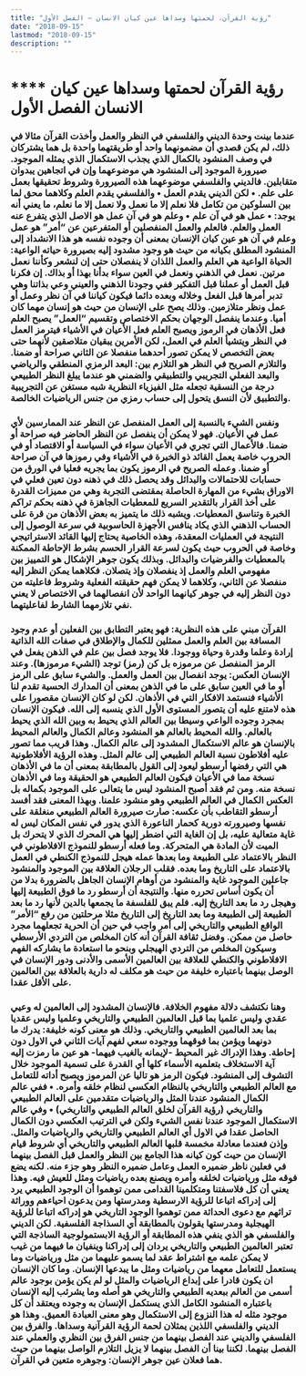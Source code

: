 ```yaml
---
title: "رؤية القرآن، لحمتها وسداها عين كيان الانسان – الفصل الأول"
date: "2018-09-15"
lastmod: "2018-09-15"
description: ""
---
```

# **** **رؤية القرآن لحمتها وسداها عين كيان الانسان الفصل الأول**

### عندما بينت وحدة الديني والفلسفي في النظر والعمل وأخذت القرآن مثالا في ذلك، لم يكن قصدي أن مضمونهما واحد أو طريقتهما واحدة بل هما يشتركان في وصف المنشود بالكمال الذي يجذب الاستكمال الذي يمثله الموجود. صيرورة الموجود إلى المنشود هي موضوعهما وإن في اتجاهين يبدوان متقابلين. فالديني والفلسفي موضوعهما هذه الصيرورة وشروط تحقيقها بعمل على علم. • لكن الديني يقدم العمل • والفلسفي يقدم العلم وكلاهما محق لما بين السلوكين من تكامل فلا نعلم إلا ما نعمل ولا نعمل إلا ما نعلم، ما يعني أنه يوجد: • عمل هو في آن علم • وعلم هو في آن عمل هو الاصل الذي يتفرع عنه العمل والعلم. فالعلم والعمل المنفصلين أو المتفرعين عن “أمر” هو عمل وعلم في آن هو عين كيان الإنسان بمعنى أن وجوده نفسه هو هذا الانشداد إلى المنشود المطلق بكيانه من حيث هو وجود مشدود إليه بصيرورة حياته الواعية: الحياة الواعية هي العلم والعمل اللذان لا ينفصلان حتى إن لنشعر وكأننا نعمل مرتين. نعمل في الذهني ونعمل في العين سواء بدأنا بهذا أو بذاك. إن فكرنا قبل العمل أو عملنا قبل التفكير ففي وجودنا الذهني والعيني وعي بذاتنا وهي تدبر أمرها قبل الفعل وخلاله وبعده دائما فيكون كياننا في آن نظر وعمل أو عمل ونظر متلازمين. وذلك يصح على الإنسان من حيث هو إنسان مهما كان أميا. وعندما ينفصل الوجهان بحكم الاختصاص وتقسيم “العمل” يصبح العلم فعل الأذهان في الرموز ويصبح العلم فعل الأعيان في الأشياء فيترمز العمل في النظر ويتشيأ العلم في العمل، لكن الأمرين يبقيان متلاصقين لأنهما حتى بعض التخصص لا يمكن تصور أحدهما منفصلا عن الثاني صراحة أو ضمنا. والتلازم الصريح في النظر هو التلازم بين: البعد الرمزي المنطقي والرياضي والبعد الفعلي التجريبي والتطبيقي والضمني هو عندما يبلغ النظر الطبيعي درجة من النسقية تجعله مثل الفيزياء النظرية شبه مستغن عن التجريبية والتطبيق لأن النسق يتحول إلى حساب رمزي من جنس الرياضيات الخالصة.

### ونفس الشيء بالنسبة إلى العمل المنفصل عن النظر عند الممارسين لأي عمل في الأعيان. فهو لا يمكن أن ينفصل عن النظر الحاضر فيه صراحة أو ضمنا. فالأعمال التي تجري في الأعيان سواء في السياسة أو الاقتصاد أو في الحروب خاصة يعمل القائد ذو الخبرة في الأشياء وفي رموزها في آن صراحة أو ضمنا. وعمله الصريح في الرموز يكون بما يجريه فعليا في الورق من حسابات للاحتمالات والبدائل وقد يحصل ذلك في ذهنه دون تعين فعلي في الاوراق بشيء من المهارة الحاصلة بمقتضى التجربة وهي من مميزات القدرة على أخذ القرار بالتقدير السريع للمعطيات الجاهزة في ذهنه بحكم تراكم الخبرة وتناسق المعطيات. ويشبه ذلك ما يتميز به بعض الأذهان من قرة على الحساب الذهني الذي يكاد ينافس الأجهزة الحاسوبية في سرعة الوصول إلى النتيجة في العمليات المعقدة، وهذه الخاصية يحتاج إليها القائد الاستراتيجي وخاصة في الحروب حيث يكون لسرعة القرار الحسم بشرط الإحاطة الممكنة بالمعطيات والفرضيات والبدائل. وبذلك يكون جوهر الإشكال هو التمييز بين مفهومي العلم والعمل إذ ينفصلان وإذ يتصلان. فكلاهما يمكن النظر إليه منفصلا عن الثاني، وكلاهما لا يمكن فهم حقيقته الفعلية وشروط فاعليته من دون النظر إليه في جوهر كيانهما الواحد لأن انفصالهما في الاختصاص لا يعني نفي تلازمهما الشارط لفاعليتهما.

### القرآن مبني على هذه النظرية: فهو يعتبر التطابق بين الفعلين أو عدم وجود المسافة بين العلم والعمل ممثلين للكمال والإطلاق في صفات الله الذاتية إرادة وعلما وقدرة وحياة ووجودا. فلا يوجد فصل بين علم في الذهن يفعل في الرمز المنفصل عن مرموزه بل كن (رمز) توجد (الشيء مرموزها). وعند الإنسان العكس: يوجد انفصال بين العمل والعمل. والشيء سابق على الرمز أو ما في العين سابق على ما في الذهن بمعنى أن المدارك الحسية تقدم لنا الأشياء فنستمد الافكار التي في الأذهان. لكن لو كان الإنسان مقصورا على هذه لامتنع عليه أن يتصور المستوى الأول الذي ينسبه إلى الله. فيكون الإنسان بمجرد وجوده الواعي وسيطا بين العالم الذي يحيط به وبين الله الذي يحيط بالعالم. والله المحيط بالعالم هو المنشود وعالم الكمال والعالم المحيط بالإنسان هو عالم الاستكمال المشدود إلى عالم الكمال. وهذا قريب مما تصور عليه أفلاطون نسبة العالم الطبيعي إلى عالم المثل. وهذه الرؤية الأفلاطونية هي التي رفضها أرسطو ليعود إلى القول بالمطابقة بمعنى أن ما في الأذهان نسخة مما في الأعيان فيكون العالم الطبيعي هو الحقيقة وما في الأذهان نسخة منه. ومن ثم فقد أصبح المنشود ليس ما يتعالى على الموجود بكماله بل العكس الكمال في العالم الطبيعي وهو منشود علمنا. وبهذا المعنى فقد أفسد أرسطو التقاطب بأن عكسه: صارت صيرورة العالم الطبيعي منغلقة على نفسها وصيرورته دورية كحمار الناعورة الذي يدور في نفس المكان ليس له غاية متعالية عليه، بل إن الغاية التي اضطر إليها هي المحرك الذي لا يتحرك بل الميت لأن المادة هي المتحركة. وما فعله أرسطو للنموذج الافلاطوني في النظر بالاعتماد على الطبيعة وما بعدها عمله هيجل للنموذج الكنطي في العمل بالاعتماد على التاريخ وما بعده. فقلب الرجلان العلاقة بين الموجود والمنشود جاعلين الموجود غاية والمنشود من أوهام الإنسان الجاهل بالضرورة بدلا من أن يكون أساس تحرره منها. والنتيجة أن أرسطو رد ما فوق الطبيعة إليها وهيجل رد ما بعد التاريخ إليه. فلم يبق للفلسفة ما يجمعها بالدين لأنها رد ما بعد الطبيعة إلى الطبيعة وما بعد التاريخ إلى التاريخ مثلا مرحلتين من رفع “الأمر” الواقع الطبيعي والتاريخي إلى أمر واجب في حين أن الحرية تجعلهما مجرد حاصل من ممكن. وفضل ثقافة القرآن أنه كان المخلص من التردي الأرسطي وسيكون المخلص من التردي الهيجلي وبنحو ما استعادة ما يشاركه الفهم الافلاطوني والكنطي للعلاقة بين العالمين الأسمى والأدنى ودور الإنسان في الوصل بينهما باعتباره خليفة من حيث هو مكلف له دارية بالعلاقة بين العالمين على الأقل عقدا.

### وهنا نكتشف دلالة مفهوم الخلافة. فالإنسان المشدود إلى العالمين له وعيي عقدي وليس علميا بما قبل العالمين الطبيعي والتاريخي وعلميا وليس عقديا بما بعد العالمين الطبيعي والتاريخي. وذلك هو معنى كونه خليفة: يدرك ما دونهما ويؤمن بما فوقهما ووجوده سعي لفهم آيات الثاني في الاول دون إحاطة. وهذا الإدراك غير المحيط -لإيمانه بالغيب فيهما- هو عين ما رمزت إليه آية الاستخلاف بتعلميه الأسماء كلها أي القدرة على تسمية الموجود خلال التشوف إلى المنشود. فيكون الرمز هو تاليا عن المرموز ويصبح أداته للتعامل مع العالم الطبيعي والتاريخي بالنظام العكسي لنظام خلقه وأمره. • ففي عالم الكمال المنشود عندنا المثل والرياضيات متقدمين على العالم الطبيعي والتاريخي (رؤية القرآن لخلق العالم الطبيعي والتاريخي) • وفي عالم الاستكمال الموجود عندنا نفس الشيء ولكن في الترتيب العكسي دون الكمال الحاصل عقدا في الاول أي العالم الطبيعي والتاريخي والرياضيات والمثل. وإذن فعندما معادلة مخمسة قلبها العالم الطبيعي والتاريخي أي شروط قيام الإنسان من حيث كون كيانه هذا الجامع بين النظر والعمل قبل الفصل بينهما في فعلين ناظر ضميره العمل وعامل ضميره النظر وهو جزء منه. لكنه يضع فوقه مثل ورياضيات لخلقه وأمره ويصنع بعده رياضيات ومثل للعيش فيه. وهذا يعني أن كل فلاسفتنا ومتكلمينا القدامى ممن توهموا أن الوجود الطبيعي يرد إلى إدراكه اتباعا للرؤية الارسطية ومدرستها ومن يدعون احياءهم ووراثة تراثهم مع دعوى الحداثة ممن توهموا الوجود التاريخي هو إدراكه اتباعا للرؤية الهيجلية ومدرستها يقولون بالمطابقة أي السذاجة الفلسفية. لكن الديني والفلسفي هو الذي ينفي هذه المطابقة أو الرؤية الابستمولوجية الساذجة التي تعتبر العالمين الطبيعي والتاريخي يردان إلى إدراكنا وينفيان ما فيهما من غيب لا يمكن علمه مع اشتراط عقد لما يسمو عليهما من مثل ورياضيات وما يستعمل للتعامل معهما من رياضيات ومثل ما يبدعها الإنسان. وما كان الإنسان ان يكون قادرا على إبداع الرياضيات والمثل لو لم يكن يؤمن بوجود عالم أسمى من العالم ببعديه الطبيعي والتاريخي هو أصله وما يشرئب إليه الإنسان باعتباره المنشود الكامل الذي يستكمل الإنسان به وجوده ويعتقد أن كل موجود مثله له هذا النزوع إلى الاستكمال وهو معنى العبادة العميق. وهذا هو الديني والفلسفي اللذين يمثلان لحمة الرؤية القرآنية وسداها. والفرق بين الفلسفي والديني عند الفصل بينهما من جنس الفرق بين النظري والعملي عند الفصل بينهما. لكننا بينا أن الفصل بينهما لا يزيل التلازم الواصل بينهما من حيث هما فعلان عين جوهر الإنسان: وجوهره متعين في القرآن.

###